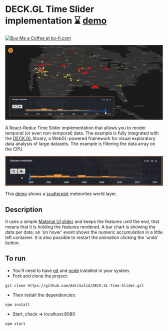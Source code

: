 # DECK.GL Time Slider implementation :hourglass: [demo](https://adrisolid.github.io/DECK-GL-Time-Slider/)

<a href='https://ko-fi.com/R6R01NRMJ' target='_blank'><img height='36' style='border:0px;height:36px;' src='https://cdn.ko-fi.com/cdn/kofi3.png?v=2' border='0' alt='Buy Me a Coffee at ko-fi.com' /></a>

<img src="./app-thumb.png" alt="App thumb">

A React-Redux Time Slider implementation that allows you to render temporal (or even non-temporal) data. The example is fully integrated with
the [DECK.GL](https://deck.gl/#/) library, a WebGL-powered framework for visual exploratory data analysis of large datasets. The example is filtering the data array on the CPU.

<img src="./component-gif.gif" alt="Component gif">

This [demo](https://adrisolid.github.io/DECK-GL-Time-Slider/) shows a [scatterplot](https://deck.gl/#/documentation/deckgl-api-reference/layers/scatterplot-layer) meteorites world layer.

## Description

It uses a simple [Material UI slider](https://material-ui.com/) and keeps the features until the end, that means that it is
holding the features rendered.
A bar chart is showing the data per date; an 'on hover' event shows the numeric accumulation in a little left container.
It is also possible to restart the animation clicking the 'undo' button.

## To run

- You'll need to have [git](https://git-scm.com/) and [node](https://nodejs.org/en/) installed in your system.
- Fork and clone the project:

```
git clone https://github.com/AdriSolid/DECK.GL-Time-Slider.git
```

- Then install the dependencies:

```
npm install
```

- Start, check => localhost:8080

```
npm start
```
